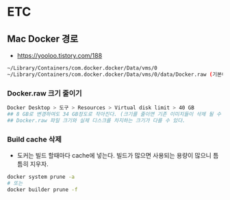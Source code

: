 # ETC

## Mac Docker 경로
* https://yooloo.tistory.com/188
```sh
~/Library/Containers/com.docker.docker/Data/vms/0
~/Library/Containers/com.docker.docker/Data/vms/0/data/Docker.raw (기본이 64 GB)
```

### Docker.raw 크기 줄이기
```sh
Docker Desktop > 도구 > Resources > Virtual disk limit > 40 GB
## 8 GB로 변경하여도 34 GB정도로 작아진다. (크기를 줄이면 기존 이미지들이 삭제 될 수 있다.)
## Docker.raw 파일 크기와 실제 디스크를 차지하는 크기가 다를 수 있다.
```

### Build cache 삭제
* 도커는 빌드 할때마다 cache에 넣는다. 빌드가 많으면 사용되는 용량이 많으니 틈틈히 지우자.
```sh
docker system prune -a
# 또는
docker builder prune -f
```
